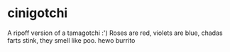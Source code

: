 # cinigotchi
A ripoff version of a tamagotchi :')
Roses are red, violets are blue, chadas farts stink, they smell like poo.
hewo burrito
